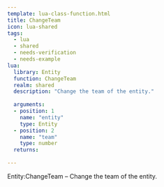 ```yaml
---
template: lua-class-function.html
title: ChangeTeam
icon: lua-shared
tags:
  - lua
  - shared
  - needs-verification
  - needs-example
lua:
  library: Entity
  function: ChangeTeam
  realm: shared
  description: "Change the team of the entity."
  
  arguments:
  - position: 1
    name: "entity"
    type: Entity
  - position: 2
    name: "team"
    type: number
  returns:
    
---
```


<div class="lua__search__keywords">
Entity:ChangeTeam &#x2013; Change the team of the entity.
</div>
